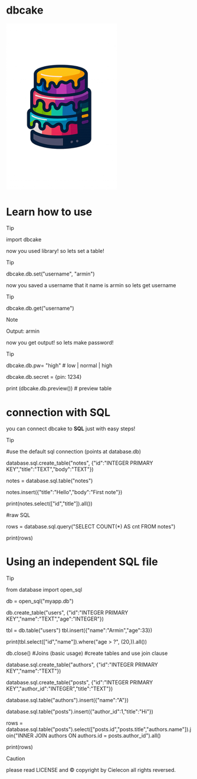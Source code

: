 # dbcake
<img src="https://github.com/Cielecon/dbcake/blob/main/dbcake.png" width="300"/>



# Learn how to use
> [!TIP]
> import dbcake

now you used library! so lets set a table!

> [!TIP]
> dbcake.db.set("username", "armin")

now you saved a username that it name is armin so lets get username

> [!TIP]
> dbcake.db.get("username")

> [!NOTE]
> Output:
> armin

now you get output! so lets make password!

> [!TIP]
>dbcake.db.pw= "high" # low | normal | high
> 
>dbcake.db.secret = {pin: 1234}
> 
>print (dbcake.db.preview()) # preview table

# connection with SQL
you can connect dbcake to **SQL** just with easy steps!

>[!TIP]
>
>#use the default sql connection (points at database.db)
>
>database.sql.create_table("notes", {"id":"INTEGER PRIMARY KEY","title":"TEXT","body":"TEXT"})
>
>notes = database.sql.table("notes")
>
>notes.insert({"title":"Hello","body":"First note"})
>
>print(notes.select(["id","title"]).all())
>
>#raw SQL
>
>rows = database.sql.query("SELECT COUNT(*) AS cnt FROM notes")
>
>print(rows)

# Using an independent SQL file
>[!TIP]
>from database import open_sql
>
>db = open_sql("myapp.db")
>
>db.create_table("users", {"id":"INTEGER PRIMARY KEY","name":"TEXT","age":"INTEGER"})
>
>tbl = db.table("users")
>tbl.insert({"name":"Armin","age":33})
>
>print(tbl.select(["id","name"]).where("age > ?", (20,)).all())
>
>db.close()
#Joins (basic usage)
>#create tables and use join clause
>
>database.sql.create_table("authors", {"id":"INTEGER PRIMARY KEY","name":"TEXT"})
>
>database.sql.create_table("posts", {"id":"INTEGER PRIMARY KEY","author_id":"INTEGER","title":"TEXT"})
>
>database.sql.table("authors").insert({"name":"A"})
>
>database.sql.table("posts").insert({"author_id":1,"title":"Hi"})
>
>rows = database.sql.table("posts").select(["posts.id","posts.title","authors.name"]).join("INNER JOIN authors ON authors.id = posts.author_id").all()
>
>print(rows)


>[!CAUTION]
>please read LICENSE and ©️ copyright by Cielecon all rights reversed.

